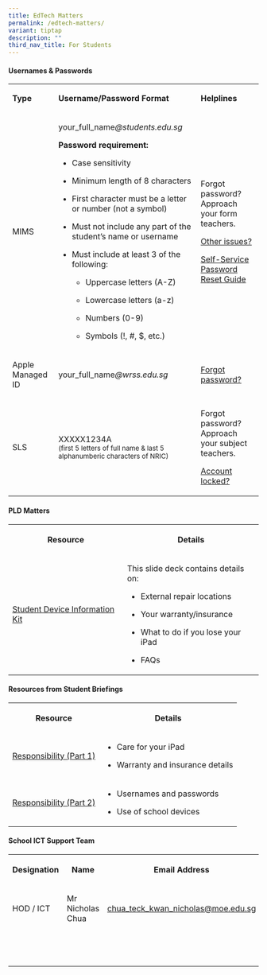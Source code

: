 ```yaml
---
title: EdTech Matters
permalink: /edtech-matters/
variant: tiptap
description: ""
third_nav_title: For Students
---
```

<h4>Usernames &amp; Passwords</h4>
<table style="minWidth: 75px">
<colgroup>
<col>
<col>
<col>
</colgroup>
<tbody>
<tr>
<td rowspan="1" colspan="1">
<p><strong>Type</strong>
</p>
</td>
<td rowspan="1" colspan="1">
<p><strong>Username/Password Format</strong>
</p>
</td>
<td rowspan="1" colspan="1">
<p><strong>Helplines</strong>
</p>
</td>
</tr>
<tr>
<td rowspan="1" colspan="1">
<p>MIMS</p>
</td>
<td rowspan="1" colspan="1">
<p>your_full_name<em>@students.edu.sg</em>
</p>
<p></p>
<p><strong>Password requirement:</strong>
</p>
<ul data-tight="true" class="tight">
<li>
<p>Case sensitivity</p>
</li>
<li>
<p>Minimum length of 8 characters</p>
</li>
<li>
<p>First character must be a letter or number (not a symbol)</p>
</li>
<li>
<p>Must not include any part of the student’s name or username</p>
</li>
<li>
<p>Must include at least 3 of the following:</p>
<ul data-tight="true" class="tight">
<li>
<p>Uppercase letters (A-Z)</p>
</li>
<li>
<p>Lowercase letters (a-z)</p>
</li>
<li>
<p>Numbers (0-9)</p>
</li>
<li>
<p>Symbols (!, #, $, etc.)</p>
</li>
</ul>
</li>
</ul>
</td>
<td rowspan="1" colspan="1">
<p>Forgot password? Approach your form teachers.</p>
<p><a href="mailto:chua_teck_kwan_nicholas@moe.edu.sg" rel="noopener nofollow" target="_blank">Other issues?</a>
</p>
<p><a href="/files/EdTech/MIMS_SSPR_Guide.pdf" rel="noopener nofollow" target="_blank">Self-Service Password Reset Guide</a>
</p>
</td>
</tr>
<tr>
<td rowspan="1" colspan="1">
<p>Apple Managed ID</p>
</td>
<td rowspan="1" colspan="1">
<p>your_full_name<em>@wrss.edu.sg</em>
</p>
</td>
<td rowspan="1" colspan="1">
<p><a href="mailto:chua_teck_kwan_nicholas@moe.edu.sg" rel="noopener nofollow" target="_blank">Forgot password?</a>
</p>
</td>
</tr>
<tr>
<td rowspan="1" colspan="1">
<p>SLS</p>
</td>
<td rowspan="1" colspan="1">
<p>XXXXX1234A
<br><sub>(first 5 letters of full name &amp; last 5 alphanumberic characters of NRIC)</sub>
</p>
</td>
<td rowspan="1" colspan="1">
<p>Forgot password? Approach your subject teachers.</p>
<p><a href="mailto:chua_teck_kwan_nicholas@moe.edu.sg" rel="noopener nofollow" target="_blank">Account locked?</a>
</p>
</td>
</tr>
</tbody>
</table>
<p></p>
<h4>PLD Matters</h4>
<table style="minWidth: 75px">
<colgroup>
<col>
<col>
<col>
</colgroup>
<tbody>
<tr>
<th rowspan="1" colspan="1">
<p>Resource</p>
</th>
<th rowspan="1" colspan="2">
<p>Details</p>
</th>
</tr>
<tr>
<td rowspan="1" colspan="1">
<p><a href="/files/EdTech/DR4___Student_Device_Information_Kit_2025.pdf" rel="noopener nofollow" target="_blank">Student Device Information Kit</a>
</p>
</td>
<td rowspan="1" colspan="2">
<p>This slide deck contains details on:</p>
<ul data-tight="true" class="tight">
<li>
<p>External repair locations</p>
</li>
<li>
<p>Your warranty/insurance</p>
</li>
<li>
<p>What to do if you lose your iPad</p>
</li>
<li>
<p>FAQs</p>
</li>
</ul>
</td>
</tr>
</tbody>
</table>
<p></p>
<h4>Resources from Student Briefings</h4>
<table style="minWidth: 75px">
<colgroup>
<col>
<col>
<col>
</colgroup>
<tbody>
<tr>
<th rowspan="1" colspan="1">
<p>Resource</p>
</th>
<th rowspan="1" colspan="2">
<p>Details</p>
</th>
</tr>
<tr>
<td rowspan="1" colspan="1">
<p><a href="/files/EdTech/Responsibility___Part_1.pdf" rel="noopener nofollow" target="_blank">Responsibility (Part 1)</a>
</p>
</td>
<td rowspan="1" colspan="2">
<ul data-tight="true" class="tight">
<li>
<p>Care for your iPad</p>
</li>
<li>
<p>Warranty and insurance details</p>
</li>
</ul>
</td>
</tr>
<tr>
<td rowspan="1" colspan="1">
<p><a href="/files/EdTech/Responsibility___Part_2.pdf" rel="noopener nofollow" target="_blank">Responsibility (Part 2)</a>
</p>
</td>
<td rowspan="1" colspan="2">
<ul data-tight="true" class="tight">
<li>
<p>Usernames and passwords</p>
</li>
<li>
<p>Use of school devices</p>
</li>
</ul>
</td>
</tr>
</tbody>
</table>
<p></p>
<h4>School ICT Support Team</h4>
<table style="minWidth: 75px">
<colgroup>
<col>
<col>
<col>
</colgroup>
<tbody>
<tr>
<th rowspan="1" colspan="1">
<p>Designation</p>
</th>
<th rowspan="1" colspan="1">
<p>Name</p>
</th>
<th rowspan="1" colspan="1">
<p>Email Address</p>
</th>
</tr>
<tr>
<td rowspan="1" colspan="1">
<p>HOD / ICT</p>
</td>
<td rowspan="1" colspan="1">
<p>Mr Nicholas Chua</p>
</td>
<td rowspan="1" colspan="1">
<p><a href="mailto:chua_teck_kwan_nicholas@moe.edu.sg" rel="noopener noreferrer nofollow" target="_blank">chua_teck_kwan_nicholas@moe.edu.sg</a>
</p>
</td>
</tr>
<tr>
<td rowspan="1" colspan="1">
<p></p>
</td>
<td rowspan="1" colspan="1">
<p></p>
</td>
<td rowspan="1" colspan="1">
<p></p>
</td>
</tr>
<tr>
<td rowspan="1" colspan="1">
<p></p>
</td>
<td rowspan="1" colspan="1">
<p></p>
</td>
<td rowspan="1" colspan="1">
<p></p>
</td>
</tr>
<tr>
<td rowspan="1" colspan="1">
<p></p>
</td>
<td rowspan="1" colspan="1">
<p></p>
</td>
<td rowspan="1" colspan="1">
<p></p>
</td>
</tr>
</tbody>
</table>
<p></p>